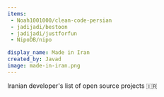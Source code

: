 ```yaml
---
items:
 - Noah1001000/clean-code-persian
 - jadijadi/bestoon
 - jadijadi/justforfun
 - NipoDB/nipo

display_name: Made in Iran
created_by: Javad
image: made-in-iran.png
---
```

Iranian developer's list of open source projects :iran:
